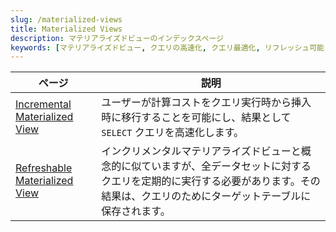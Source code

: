 ```yaml
---
slug: /materialized-views
title: Materialized Views
description: マテリアライズドビューのインデックスページ
keywords: [マテリアライズドビュー, クエリの高速化, クエリ最適化, リフレッシュ可能, インクリメンタル]
---
```


| ページ                                                                                     | 説明                                                                                                                                                                                            |
|-------------------------------------------------------------------------------------------|-------------------------------------------------------------------------------------------------------------------------------------------------------------------------------------------------|
| [Incremental Materialized View](/materialized-view/incremental-materialized-view) | ユーザーが計算コストをクエリ実行時から挿入時に移行することを可能にし、結果として `SELECT` クエリを高速化します。                                                                                     |
| [Refreshable Materialized View](/materialized-view/refreshable-materialized-view) | インクリメンタルマテリアライズドビューと概念的に似ていますが、全データセットに対するクエリを定期的に実行する必要があります。その結果は、クエリのためにターゲットテーブルに保存されます。 |

